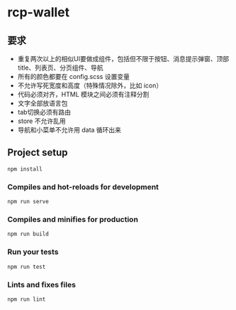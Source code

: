 # rcp-wallet

## 要求
* 重复两次以上的相似UI要做成组件，包括但不限于按钮、消息提示弹窗、顶部title、列表页、分页组件、导航
* 所有的颜色都要在 config.scss 设置变量
* 不允许写死宽度和高度（特殊情况除外，比如 icon）
* 代码必须对齐，HTML 模块之间必须有注释分割
* 文字全部放语言包
* tab切换必须有路由
* store 不允许乱用
* 导航和小菜单不允许用 data 循环出来

## Project setup
```
npm install
```

### Compiles and hot-reloads for development
```
npm run serve
```

### Compiles and minifies for production
```
npm run build
```

### Run your tests
```
npm run test
```

### Lints and fixes files
```
npm run lint
```
